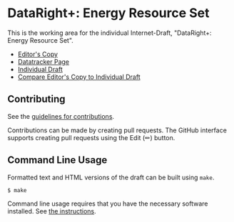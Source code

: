 # DataRight+: Energy Resource Set

This is the working area for the individual Internet-Draft, "DataRight+: Energy Resource Set".

* [Editor's Copy](https://datarightplus.github.io/datarightplus-resource-set-energy/#go.draft-authors-datarightplus-resource-set-energy.html)
* [Datatracker Page](https://datatracker.ietf.org/doc/draft-authors-datarightplus-resource-set-energy)
* [Individual Draft](https://datatracker.ietf.org/doc/html/draft-authors-datarightplus-resource-set-energy)
* [Compare Editor's Copy to Individual Draft](https://datarightplus.github.io/datarightplus-resource-set-energy/#go.draft-authors-datarightplus-resource-set-energy.diff)


## Contributing

See the
[guidelines for contributions](https://github.com/datarightplus/datarightplus-resource-set-energy/blob/main/CONTRIBUTING.md).

Contributions can be made by creating pull requests.
The GitHub interface supports creating pull requests using the Edit (✏) button.


## Command Line Usage

Formatted text and HTML versions of the draft can be built using `make`.

```sh
$ make
```

Command line usage requires that you have the necessary software installed.  See
[the instructions](https://github.com/martinthomson/i-d-template/blob/main/doc/SETUP.md).

